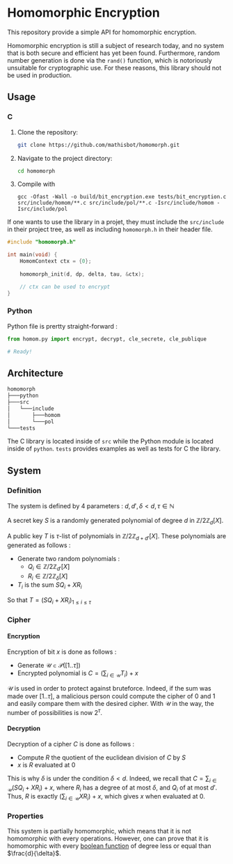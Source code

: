 # Homomorphic Encryption

This repository provide a simple API for homomorphic encryption.

Homomorphic encryption is still a subject of research today, and no system that is both secure and efficient has yet been found. Furthermore, random number generation is done via the `rand()` function, which is notoriously unsuitable for cryptographic use. For these reasons, this library should not be used in production.

## Usage

### C

1. Clone the repository:

    ```bash
    git clone https://github.com/mathisbot/homomorph.git
    ```

2. Navigate to the project directory:

    ```bash
    cd homomorph
    ```

3. Compile with
    ```
    gcc -Ofast -Wall -o build/bit_encryption.exe tests/bit_encryption.c src/include/homom/**.c src/include/pol/**.c -Isrc/include/homom -Isrc/include/pol
    ```

If one wants to use the library in a projet, they must include the `src/include` in their project tree, as well as including `homomorph.h` in their header file.

```c
#include "homomorph.h"

int main(void) {
    HomomContext ctx = {0};
    
    homomorph_init(d, dp, delta, tau, &ctx);

    // ctx can be used to encrypt
}
```

### Python

Python file is prertty straight-forward :
```py
from homom.py import encrypt, decrypt, cle_secrete, cle_publique

# Ready!
```

## Architecture

```bash
homomorph
├───python
├───src
│   └───include
│       ├───homom
│       └───pol
└───tests
```

The C library is located inside of `src` while the Python module is located inside of `python`. `tests` provides examples as well as tests for C the library.

## System

### Definition

The system is defined by 4 parameters :
$d, d', \delta < d, \tau \in \mathbb{N}$

A secret key $S$ is a randomly generated polynomial of degree $d$ in $\mathbb{Z}/2\mathbb{Z}_{d}[X]$.

A public key $T$ is $\tau$-list of polynomials in $\mathbb{Z}/2\mathbb{Z}_{d+d'}[X]$. These polynomials are generated as follows :

- Generate two random polynomials :
    - $Q_i \in \mathbb{Z}/2\mathbb{Z}_{d'}[X]$
    - $R_i \in \mathbb{Z}/2\mathbb{Z}_{\delta}[X]$
- $T_i$ is the sum $SQ_i + XR_i$

So that $T = (SQ_i + XR_i)_{1 \leq i \leq \tau}$

### Cipher

#### Encryption
Encryption of bit $x$ is done as follows :

- Generate $\mathcal{U} \in \mathcal{P}([1..\tau])$
- Encrypted polynomial is $C = (\sum_{i\in\mathcal{U}} T_i) + x$

$\mathcal{U}$ is used in order to protect against bruteforce. Indeed, if the sum was made over $[1..\tau]$, a malicious person could compute the cipher of $0$ and $1$ and easily compare them with the desired cipher. With $\mathcal{U}$ in the way, the number of possibilities is now $2^\tau$.

#### Decryption
Decryption of a cipher $C$ is done as follows :

- Compute $R$ the quotient of the euclidean division of $C$ by $S$
- $x$ is $R$ evaluated at $0$

This is why $\delta$ is under the condition $\delta < d$. Indeed, we recall that $C = \sum_{i\in\mathcal{U}} (SQ_i + XR_i) + x$, where $R_i$ has a degree of at most $\delta$, and $Q_i$ of at most $d'$. Thus, $R$ is exactly $(\sum_{i\in\mathcal{U}} XR_i) + x$, which gives $x$ when evaluated at $0$.

### Properties

This system is partially homomorphic, which means that it is not homomorphic with every operations.
However, one can prove that it is homomorphic with every [boolean function](https://en.wikipedia.org/wiki/Boolean_function#:~:text=In%20mathematics%2C%20a%20Boolean%20function,function\)%2C%20used%20in%20logic.) of degree less or equal than $\frac{d}{\delta}$.
